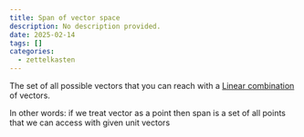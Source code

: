 ```yaml
---
title: Span of vector space
description: No description provided.
date: 2025-02-14
tags: []
categories:
  - zettelkasten
---
```


The set of all possible vectors that you can reach with a [Linear combination](Linear%20combination.md) of vectors.

In other words: if we treat vector as a point then span is a set of all points that we can access with given unit vectors

